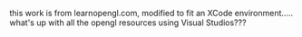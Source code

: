 this work is from learnopengl.com, modified to fit an XCode environment..... what's up with all the opengl resources using Visual Studios???
